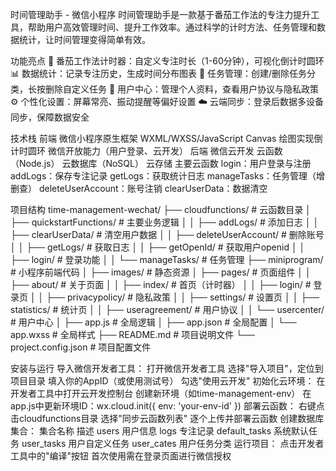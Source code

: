 时间管理助手 - 微信小程序
    时间管理助手是一款基于番茄工作法的专注力提升工具，帮助用户高效管理时间、提升工作效率。通过科学的计时方法、任务管理和数据统计，让时间管理变得简单有效。

功能亮点
    🍅 番茄工作法计时器：自定义专注时长（1-60分钟），可视化倒计时圆环
    📊 数据统计：记录专注历史，生成时间分布图表
    📝 任务管理：创建/删除任务分类，长按删除自定义任务
    👤 用户中心：管理个人资料，查看用户协议与隐私政策
    ⚙️ 个性化设置：屏幕常亮、振动提醒等偏好设置
    ☁️ 云端同步：登录后数据多设备同步，保障数据安全

技术栈
    前端
        微信小程序原生框架
        WXML/WXSS/JavaScript
        Canvas 绘图实现倒计时圆环
        微信开放能力（用户登录、云开发）
    后端
        微信云开发
        云函数（Node.js）
        云数据库（NoSQL）
        云存储
    主要云函数
        login：用户登录与注册
        addLogs：保存专注记录
        getLogs：获取统计日志
        manageTasks：任务管理（增删查）
        deleteUserAccount：账号注销
        clearUserData：数据清空

项目结构
    time-management-wechat/
    ├── cloudfunctions/          # 云函数目录
    │   ├── quickstartFunctions/ # 主要业务逻辑
    │   │   ├── addLogs/         # 添加日志
    │   │   ├── clearUserData/   # 清空用户数据
    │   │   ├── deleteUserAccount/ # 删除账号
    │   │   ├── getLogs/         # 获取日志
    │   │   ├── getOpenId/       # 获取用户openid
    │   │   ├── login/           # 登录功能
    │   │   └── manageTasks/     # 任务管理
    ├── miniprogram/             # 小程序前端代码
    │   ├── images/              # 静态资源
    │   ├── pages/               # 页面组件
    │   │   ├── about/           # 关于页面
    │   │   ├── index/           # 首页（计时器）
    │   │   ├── login/           # 登录页
    │   │   ├── privacypolicy/   # 隐私政策
    │   │   ├── settings/        # 设置页
    │   │   ├── statistics/      # 统计页
    │   │   ├── useragreement/   # 用户协议
    │   │   └── usercenter/      # 用户中心
    │   ├── app.js               # 全局逻辑
    │   ├── app.json             # 全局配置
    │   └── app.wxss             # 全局样式
    ├── README.md                # 项目说明文件
    └── project.config.json      # 项目配置文件

安装与运行
    导入微信开发者工具：
        打开微信开发者工具
        选择"导入项目"，定位到项目目录
        填入你的AppID（或使用测试号）
        勾选"使用云开发"
    初始化云环境：
        在开发者工具中打开云开发控制台
        创建新环境（如time-management-env）
        在app.js中更新环境ID：wx.cloud.init({ env: 'your-env-id' })
    部署云函数：
        右键点击cloudfunctions目录
        选择"同步云函数列表"
        逐个上传并部署云函数
    创建数据库集合：
        集合名称	            描述
        users	            用户信息
        logs	            专注记录
        default_tasks	    系统默认任务
        user_tasks	        用户自定义任务
        user_cates	        用户任务分类
    运行项目：
        点击开发者工具中的"编译"按钮
        首次使用需在登录页面进行微信授权
